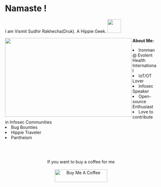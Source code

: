 # Namaste ! 

I am Vismit Sudhir Rakhecha(Druk). A Hippie Geek.  <img src="https://github.com/TheDudeThatCode/TheDudeThatCode/raw/master/Assets/Developer.gif" width="45px" style="max-width: 100%;">


**About Me:** <img src="https://github.com/rvismit/Druk/blob/main/giphy.gif" align="left" width="420px" height="260px" style="max-width: 100%;"> </img>
<br>
<table>
<li>Ironman @ Evolent Health International
<li>IoT/OT Lover
<li>Infosec Speaker
<li>Open-source Enthusiast
<li>Love to contribute in Infosec Communities
<li>Bug Bounties 
<li>Hippie Traveler 
<li>Pantheism
</li>
  </table>
  <br>
  <p align="center">If you want to buy a coffee for me<br><br>
 <a href="https://www.buymeacoffee.com/th3druk" target="_blank"><img src="https://cdn.buymeacoffee.com/buttons/default-orange.png" alt="Buy Me A Coffee" height="42" width="174"></a></a> </p>
 
 

